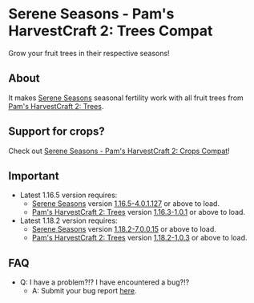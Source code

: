 # Serene Seasons - Pam's HarvestCraft 2: Trees Compat

Grow your fruit trees in their respective seasons!

## About

It makes [Serene Seasons](https://www.curseforge.com/minecraft/mc-mods/serene-seasons) seasonal fertility work with all
fruit trees from [Pam's HarvestCraft 2: Trees](https://www.curseforge.com/minecraft/mc-mods/pams-harvestcraft-2-trees).

## Support for crops?

Check out
[Serene Seasons - Pam's HarvestCraft 2: Crops Compat](https://www.curseforge.com/minecraft/mc-mods/serene-seasons-pams-harvestcraft-2-crops-compat)!

## Important

- Latest 1.16.5 version requires:
    - [Serene Seasons](https://www.curseforge.com/minecraft/mc-mods/serene-seasons)
      version [1.16.5-4.0.1.127](https://www.curseforge.com/minecraft/mc-mods/serene-seasons/files/4099681)
      or above to load.
    - [Pam's HarvestCraft 2: Trees](https://www.curseforge.com/minecraft/mc-mods/pams-harvestcraft-2-trees)
      version [1.16.3-1.0.1](https://www.curseforge.com/minecraft/mc-mods/pams-harvestcraft-2-trees/files/3281234)
      or above to load.
- Latest 1.18.2 version requires:
    - [Serene Seasons](https://www.curseforge.com/minecraft/mc-mods/serene-seasons)
      version [1.18.2-7.0.0.15](https://www.curseforge.com/minecraft/mc-mods/serene-seasons/files/3804257)
      or above to load.
    - [Pam's HarvestCraft 2: Trees](https://www.curseforge.com/minecraft/mc-mods/pams-harvestcraft-2-trees)
      version [1.18.2-1.0.3](https://www.curseforge.com/minecraft/mc-mods/pams-harvestcraft-2-trees/files/3951942)
      or above to load.

## FAQ

- Q: I have a problem?!? I have encountered a bug?!?
    - A: Submit your bug report
      [here](https://github.com/darkorg69/serene-seasons-pams-harvestcraft-2-trees-compat/issues).